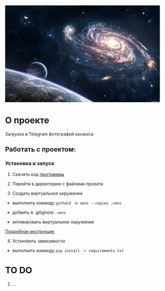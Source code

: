 ![alt text](https://github.com/EDU-DevMan/c2_upload_photos_to_telegram/blob/main/images/space_01.JPG?raw=true)

# О проекте

Загрузка в Telegram фотографий космоса

## Работать с проектом:

### Установка и запуск

1) Скачать код [программы](https://github.com/EDU-DevMan/c2_upload_photos_to_telegram)

2) Перейти в директорию с файлами проекта

3) Создать виртуальное окружение

 - выполнить команду ```python3 -m venv --copies .venv```

 - добвить в .gitignore `.venv`

 - активировать виртуальное окружение

 [Подробная инструкция](https://dvmn.org/encyclopedia/pip/pip_virtualenv/)

4) Установить зависимости

 - выполнить команду ```pip install -r requirements.txt```


# TO DO

1) ...
